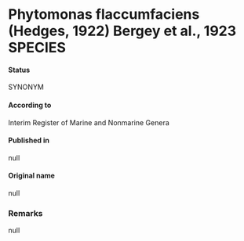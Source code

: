 # Phytomonas flaccumfaciens (Hedges, 1922) Bergey et al., 1923 SPECIES

#### Status
SYNONYM

#### According to
Interim Register of Marine and Nonmarine Genera

#### Published in
null

#### Original name
null

### Remarks
null